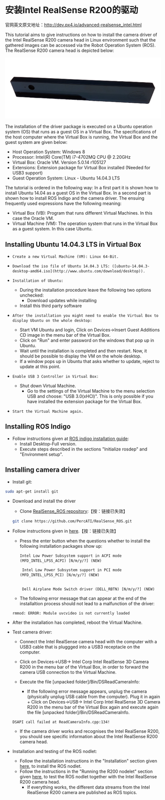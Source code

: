 # 安装Intel RealSense R200的驱动

官网英文原文地址：http://dev.px4.io/advanced-realsense_intel.html

This tutorial aims to give instructions on how to install the camera driver of the Intel RealSense R200 camera head in Linux environment such that the gathered images can be accessed via the Robot Operation System (ROS). The RealSense R200 camera head is depicted below:

![release](../pictures/realsense_intel/realsense.png) 

The installation of the driver package is executed on a Ubuntu operation system (OS) that runs as a guest OS in a Virtual Box. The specifications of the host computer where the Virtual Box is running, the Virtual Box  and the guest system are given below:

- Host Operation System: Windows 8
- Processor: Intel(R) Core(TM) i7-4702MQ CPU @ 2.20GHz
- Virtual Box: Oracle VM. Version 5.0.14 r105127
- Extensions: Extension package for Virtual Box installed (Needed for USB3 support)
- Guest Operation System: Linux - Ubuntu 14.04.3 LTS

The tutorial is ordered in the following way: In a first part it is shown how to install Ubuntu 14.04 as a guest OS in the Virtual Box. In a second part is shown how to install ROS Indigo and the camera driver. The  ensuing frequently used expressions have the following meaning:

- Virtual Box (VB): Program that runs different Virtual Machines. In this case the Oracle VM.
- Virtual Machine (VM): The operation system that runs in the Virtual Box as a guest system. In this case Ubuntu.

## Installing Ubuntu 14.04.3 LTS in Virtual Box

-     Create a new Virtual Machine (VM): Linux 64-Bit.
-     Download the iso file of Ubuntu 14.04.3 LTS: ([ubuntu-14.04.3-desktop-amd64.iso](http://www.ubuntu.com/download/desktop)).
-     Installation of Ubuntu:
     - During the installation procedure leave the following two options unchecked:
       - Download updates while installing 
     - Install this third party software
-     After the installation you might need to enable the Virtual Box to display Ubuntu on the whole desktop:
     - Start VM Ubuntu and login, Click on Devices->Insert Guest Additions CD image in the menu bar of the Virtual Box.
     - Click on "Run" and enter password on the windows that pop up in Ubuntu.
     - Wait until the installation is completed and then restart. Now, it should be possible to display the VM on the whole desktop.
     - If a window pops up in Ubuntu that asks whether to update, reject to update at this point.
-     Enable USB 3 Controller in Virtual Box:
     - Shut down Virtual Machine.
       - Go to the settings of the Virtual Machine to the menu selection USB and choose: "USB 3.0(xHCI)". 	This is only possible if you have installed the extension package for the Virtual Box.
-     Start the Virtual Machine again.

## Installing ROS Indigo

- Follow instructions given at [ROS indigo installation guide](http://wiki.ros.org/indigo/Installation/Ubuntu):
  - Install Desktop-Full version.
  - Execute steps described in the sections "Initialize rosdep" and "Environment setup".

## Installing camera driver

- Install git:

```bash
sudo apt-get install git
```

-    Download and install the driver

     - Clone [RealSense_ROS repository](https://github.com/PercATI/RealSense_ROS):【按：链接已失效】

     ```bash
     git clone https://github.com/PercATI/RealSense_ROS.git
     ```

-    Follow instructions given in [here](https://github.com/PercATI/RealSense_ROS/tree/master/r200_install).【按：链接已失效】

     - Press the enter button when the questions whether to install the following installation packages show up:

       ```
       Intel Low Power Subsystem support in ACPI mode (MFD_INTEL_LPSS_ACPI) [N/m/y/?] (NEW)
       ```

       ```
        Intel Low Power Subsystem support in PCI mode (MFD_INTEL_LPSS_PCI) [N/m/y/?] (NEW)
        
       ```

       ```
        Dell Airplane Mode Switch driver (DELL_RBTN) [N/m/y/?] (NEW)
       ```

     - The following error message that can appear at the end of the installaltion process should not lead to a malfunction of the driver: 

     ```
     rmmod: ERROR: Module uvcvideo is not currently loaded
     ```

-    After the installation has completed, reboot the Virtual Machine.

-    Test camera driver:

     - Connect the Intel RealSense camera head with the computer with a USB3 cable that is pluggged into a USB3 receptacle on the computer.

     - Click on Devices->USB-> Intel Corp Intel RealSense 3D Camera R200 in the menu bar of the Virtual Box, in order to forward the camera USB connection to the Virtual Machine.

     - Execute the file [unpacked folder]/Bin/DSReadCameraInfo:

       - If the following error message appears, unplug the camera (physically unplug USB cable from the computer). Plug it in again + Click on Devices->USB-> Intel Corp 			Intel RealSense 3D Camera R200 in the menu bar of the Virtual Box again and execute again the file [unpacked folder]/Bin/DSReadCameraInfo.

     ```
     DSAPI call failed at ReadCameraInfo.cpp:134!
     ```

     - If the camera driver works and recognises the Intel RealSense R200, you should see specific information about the Intel RealSense R200 camera head.

-    Installation and testing of the ROS nodlet:

     - Follow the installation instructions in the "Installation" section given [here](https://github.com/PercATI/RealSense_ROS/blob/master/realsense_dist/2.3/doc/RealSense-ROS-R200-nodelet.md), to install the ROS nodlet.
     - Follow the instructions in the "Running the R200 nodelet" section given [here](https://github.com/PercATI/RealSense_ROS/blob/master/realsense_dist/2.3/doc/RealSense-ROS-R200-nodelet.md), to test the ROS nodlet together with the Intel RealSense R200 camera head.
       - If everything works, the different data streams from the Intel RealSense R200 camera are published as ROS topics.



​	


